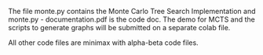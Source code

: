 The file monte.py contains the Monte Carlo Tree Search Implementation and monte.py - documentation.pdf is the code doc. The demo for MCTS and the scripts to generate graphs will be submitted on a separate colab file.

All other code files are minimax with alpha-beta code files.
